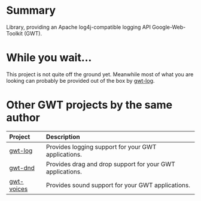 # Summary #
Library, providing an Apache log4j-compatible logging API Google-Web-Toolkit (GWT).

# While you wait... #
This project is not quite off the ground yet. Meanwhile most of what you are looking can probably be provided out of the box by [gwt-log](http://code.google.com/p/gwt-log/).

# Other GWT projects by the same author #
| **Project** | **Description** |
|:------------|:----------------|
| [gwt-log](http://code.google.com/p/gwt-log/) | Provides logging support for your GWT applications. |
| [gwt-dnd](http://code.google.com/p/gwt-dnd/) | Provides drag and drop support for your GWT applications. |
| [gwt-voices](http://code.google.com/p/gwt-voices/) | Provides sound support for your GWT applications. |
